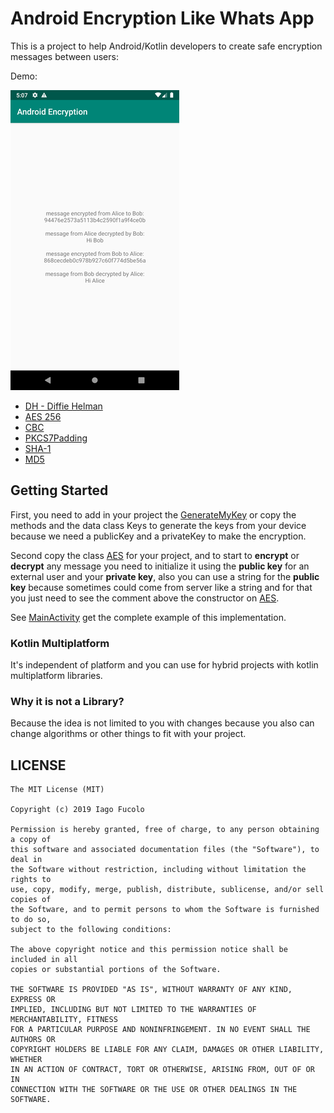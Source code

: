# Android Encryption Like Whats App
This is a project to help Android/Kotlin developers to create safe encryption messages between users:

Demo: 

![](https://github.com/ifucolo/android-encryption-like-whatsapp/blob/master/rsz_screenshot_1568237127.png)


 * [DH - Diffie Helman](https://hackernoon.com/algorithms-explained-diffie-hellman-1034210d5100)
 * [AES 256](https://searchsecurity.techtarget.com/definition/Advanced-Encryption-Standard)
 * [CBC](https://searchsecurity.techtarget.com/definition/cipher-block-chaining)
 * [PKCS7Padding](https://en.wikipedia.org/wiki/Padding_(cryptography))
 * [SHA-1](https://en.wikipedia.org/wiki/SHA-1)
 * [MD5](https://searchsecurity.techtarget.com/definition/MD5)
 
## Getting Started

First, you need to add in your project the [GenerateMyKey](link) or copy the methods and the data class Keys to generate the keys from your device because we need a publicKey and a privateKey to make the encryption.

Second copy the class [AES](LINK) for your project, and to start to **encrypt** or **decrypt** any message you need to initialize it using the **public key** for an external user and your **private key**, also you can use a string for the **public key** because sometimes could come from server like a string and for that you just need to see the comment above the constructor on [AES](LINK).

See [MainActivity](LINK) get the complete example of this implementation.


### Kotlin Multiplatform
It's independent of platform and you can use for hybrid projects with kotlin multiplatform libraries.


### Why it is not a Library?
Because the idea is not limited to you with changes because you also can change algorithms or other things to fit with your project.




## LICENSE

```
The MIT License (MIT)

Copyright (c) 2019 Iago Fucolo

Permission is hereby granted, free of charge, to any person obtaining a copy of
this software and associated documentation files (the "Software"), to deal in
the Software without restriction, including without limitation the rights to
use, copy, modify, merge, publish, distribute, sublicense, and/or sell copies of
the Software, and to permit persons to whom the Software is furnished to do so,
subject to the following conditions:

The above copyright notice and this permission notice shall be included in all
copies or substantial portions of the Software.

THE SOFTWARE IS PROVIDED "AS IS", WITHOUT WARRANTY OF ANY KIND, EXPRESS OR
IMPLIED, INCLUDING BUT NOT LIMITED TO THE WARRANTIES OF MERCHANTABILITY, FITNESS
FOR A PARTICULAR PURPOSE AND NONINFRINGEMENT. IN NO EVENT SHALL THE AUTHORS OR
COPYRIGHT HOLDERS BE LIABLE FOR ANY CLAIM, DAMAGES OR OTHER LIABILITY, WHETHER
IN AN ACTION OF CONTRACT, TORT OR OTHERWISE, ARISING FROM, OUT OF OR IN
CONNECTION WITH THE SOFTWARE OR THE USE OR OTHER DEALINGS IN THE SOFTWARE.
